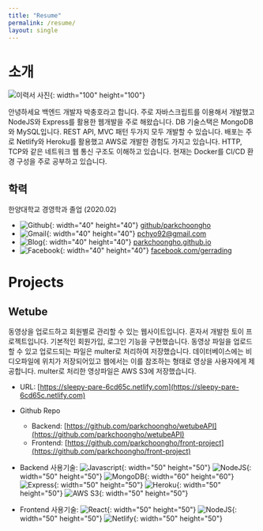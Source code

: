 ```yaml
---
title: "Resume"
permalink: /resume/
layout: single
---
```


# 소개

![이력서 사진](/assets/images/resumePic1.jpg){: width="100" height="100"}

안녕하세요 백엔드 개발자 박충호라고 합니다. 주로 자바스크립트를 이용해서 개발했고 NodeJS와 Express를 활용한 웹개발을 주로 해왔습니다. DB 기술스택은
MongoDB와 MySQL입니다. REST API, MVC 패턴 두가지 모두 개발할 수 있습니다. 배포는 주로 Netlify와 Heroku를 활용했고 AWS로 개발한 경험도 가지고 있습니다.
HTTP, TCP와 같은 네트워크 웹 통신 구조도 이해하고 있습니다. 현재는 Docker를 CI/CD 환경 구성을 주로 공부하고 있습니다.

## 학력

한양대학교 경영학과 졸업 (2020.02)

+ ![Github](/assets/images/github.png){: width="40" height="40"} [github/parkchoongho](https://github.com/parkchoongho)
+ ![Gmail](/assets/images/gmail.png){: width="40" height="40"} [pchyo92@gmail.com](pchyo92@gmail.com)
+ ![Blog](/assets/images/jekyll.png){: width="40" height="40"} [parkchoongho.github.io](https://parkchoongho.github.io)
+ ![Facebook](/assets/images/facebook.png){: width="40" height="40"} [facebook.com/gerrading](https://facebook.com/gerrading)

# Projects

## Wetube

동영상을 업로드하고 회원별로 관리할 수 있는 웹사이트입니다. 혼자서 개발한 토이 프로젝트입니다. 기본적인 회원가입, 로그인 기능을 구현했습니다. 동영상 파일을 업로드할 수 있고 업로드되는 파일은 multer로 처리하여 저장했습니다. 데이터베이스에는 비디오파일에 위치가 저장되어있고 웹에서는 이를 참조하는 형태로 영상을 사용자에게 제공합니다. multer로 처리한 영상파일은  AWS S3에 저장했습니다.

+ URL: [https://sleepy-pare-6cd65c.netlify.com](https://sleepy-pare-6cd65c.netlify.com)

+ Github Repo
  + Backend: [https://github.com/parkchoongho/wetubeAPI](https://github.com/parkchoongho/wetubeAPI)
  + Frontend: [https://github.com/parkchoongho/front-project](https://github.com/parkchoongho/front-project) 

+ Backend 사용기술: ![Javascript](/assets/images/javascript.png){: width="50" height="50"} ![NodeJS](/assets/images/nodejs.png){: width="50" height="50"} ![MongoDB](/assets/images/mongoDB.png){: width="60" height="60"} ![Express](/assets/images/express.png){: width="50" height="50"} ![Heroku](/assets/images/heroku.png){: width="50" height="50"} ![AWS S3](/assets/images/aws-s3.png){: width="50" height="50"}

+ Frontend 사용기술: ![React](/assets/images/react.png){: width="50" height="50"} ![NodeJS](/assets/images/nodejs.png){: width="50" height="50"} ![Netlify](/assets/images/netlify.png){: width="50" height="50"}